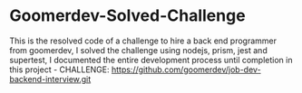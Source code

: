 # Goomerdev-Solved-Challenge
This is the resolved code of a challenge to hire a back end programmer from goomerdev, I solved the challenge using nodejs, prism, jest and supertest, I documented the entire development process until completion in this project - CHALLENGE: https://github.com/goomerdev/job-dev-backend-interview.git
